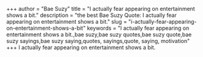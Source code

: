 +++
author = "Bae Suzy"
title = "I actually fear appearing on entertainment shows a bit."
description = "the best Bae Suzy Quote: I actually fear appearing on entertainment shows a bit."
slug = "i-actually-fear-appearing-on-entertainment-shows-a-bit"
keywords = "I actually fear appearing on entertainment shows a bit.,bae suzy,bae suzy quotes,bae suzy quote,bae suzy sayings,bae suzy saying,quotes, sayings,quote, saying, motivation"
+++
I actually fear appearing on entertainment shows a bit.
